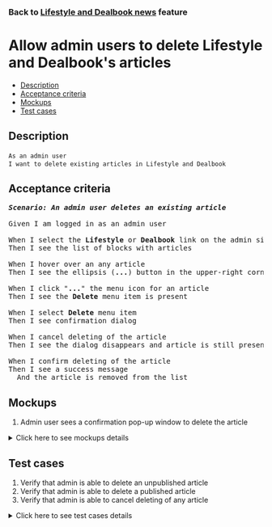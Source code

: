 ### Back to [Lifestyle and Dealbook news](../../) feature

# Allow admin users to delete Lifestyle and Dealbook's articles

- [Description](#description)
- [Acceptance criteria](#acceptance-criteria)
- [Mockups](#mockups)
- [Test cases](#test-cases)

## Description

    As an admin user
    I want to delete existing articles in Lifestyle and Dealbook

## Acceptance criteria

<pre>
<b><i>Scenario: An admin user deletes an existing article</i></b>

Given I am logged in as an admin user

When I select the <b>Lifestyle</b> or <b>Dealbook</b> link on the admin side
Then I see the list of blocks with articles

When I hover over an any article
Then I see the ellipsis (<b>...</b>) button in the upper-right corner

When I click "<b>...</b>" the menu icon for an article
Then I see the <b>Delete</b> menu item is present

When I select <b>Delete</b> menu item
Then I see confirmation dialog

When I cancel deleting of the article
Then I see the dialog disappears and article is still present

When I confirm deleting of the article
Then I see a success message
  And the article is removed from the list
</pre>

## Mockups

1. Admin user sees a confirmation pop-up window to delete the article

<details>
  <summary>Click here to see mockups details</summary>

**1. Admin user sees a confirmation pop-up window to delete the article:**

![Admin user sees a confirmation pop-up window to delete the article](/products/sports_hub_portal/web_application_features/lifestyle_dealbook_news/images/confirmation_to_delete.png)

</details>

## Test cases

1. Verify that admin is able to delete an unpublished article
2. Verify that admin is able to delete a published article
3. Verify that admin is able to cancel deleting of any article

<details>
  <summary>Click here to see test cases details</summary>

### **#1. Verify that admin is able to delete an unpublished article**

|Preconditions|Steps|Expected result
--------------|-----|----------
|- Log in with admin account</br>- Go to <b>Lifestyle</b> and <b>Dealbook</b></br>- There is an unpublished article|1) Hover over an unpublished article</br>2) Click "<b>...</b>" button > <b>Delete</b> menu item</br>3) Confirm deleting on the confirmation popover|3) A success message is shown and the article is deleted from the list|

### **#2. Verify that admin is able to delete a published article**

|Preconditions|Steps|Expected result
--------------|-----|----------
|- Log in with admin account</br>- Go to <b>Lifestyle</b> and <b>Dealbook</b></br>- There is a published article|1) Hover over a published article</br>2) Click "<b>...</b>" button > <b>Delete</b> menu item</br>3) Confirm deleting on the confirmation popover|3) A success message is shown and the article is deleted from the list|

### **#3. Verify that admin is able to cancel deleting of any article**

|Preconditions|Steps|Expected result
--------------|-----|----------
|- Log in with admin account</br>- Go to <b>Lifestyle</b> and <b>Dealbook</b></br>- There is an unpublished article|1) Hover over an unpublished article</br>2) Click "<b>...</b>" button > <b>Delete</b> menu item</br>3) Cancel deleting on the confirmation popover|3) The article is present in the list|
</details>
